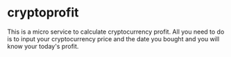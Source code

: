# cryptoprofit
This is a micro service to calculate cryptocurrency profit.
All you need to do is to input your cryptocurrency price and the date you bought and you will know your today's profit.

